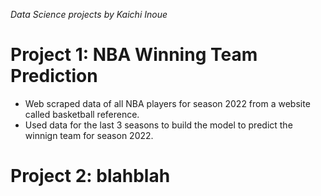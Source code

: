 *Data Science projects by Kaichi Inoue*

# Project 1: NBA Winning Team Prediction
- Web scraped data of all NBA players for season 2022 from a website called basketball reference.
- Used data for the last 3 seasons to build the model to predict the winnign team for season 2022.

# Project 2: blahblah
